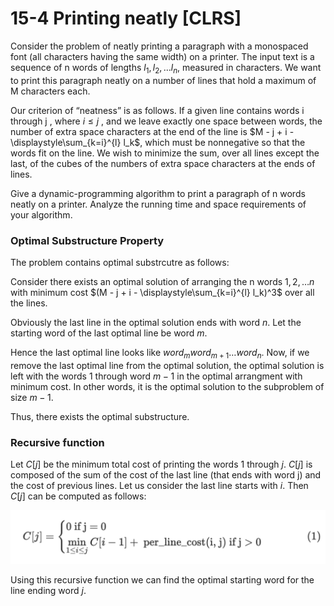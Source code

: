 # 15-4 Printing neatly [CLRS] 

Consider the problem of neatly printing a paragraph with a monospaced font (all characters having the same width) on a printer. The input text is a sequence of n words of lengths $l_1, l_2, \dots l_n$, measured in characters. We want to print this paragraph neatly on a number of lines that hold a maximum of M characters each. 

Our criterion of “neatness” is as follows. If a given line contains words i through j , where $i \leq j$ , and we leave exactly one space between words, the number of extra space characters at the end of the line is $M - j + i - \displaystyle\sum_{k=i}^{l} l_k$, which must be nonnegative so that the words fit on the line. We wish to minimize the sum, over all lines except the last, of the cubes of the numbers of extra space characters at the ends of lines. 

Give a dynamic-programming algorithm to print a paragraph of n words neatly on a printer. Analyze the running time and space requirements of your algorithm.


### Optimal Substructure Property
The problem contains optimal substrcutre as follows:

Consider there exists an optimal solution of arranging the n words $1, 2, \dots n$   with minimum cost $(M - j + i - \displaystyle\sum_{k=i}^{l} l_k)^3$ over all the lines.

Obviously the last line in the optimal solution ends with word $n$. Let the starting word of the last optimal line be word $m$.

Hence the last optimal line looks like $word_m word_{m+1} \dots word_n$.
Now, if we remove the last optimal line from the optimal solution, the optimal solution is left with the words $1$ through word $m-1$ in the optimal arrangment with minimum cost. In other words, it is the optimal solution to the subproblem of size $m-1$.

Thus, there exists the optimal substructure. 

### Recursive function

Let $C[j]$ be the minimum total cost of printing the words $1$ through $j$.  $C[j]$ is composed of the sum of the cost of the last line (that ends with word j) and the cost of previous lines. Let us consider the last line starts with $i$. Then $C[j]$ can be computed as follows:


![Formula Image](./images/recursive_formula.png)

Using this recursive function we can find the optimal starting word for the line ending word $j$. 






